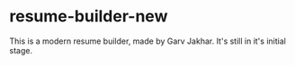 # resume-builder-new
This is a modern resume builder, made by Garv Jakhar. It's still in it's initial stage.
